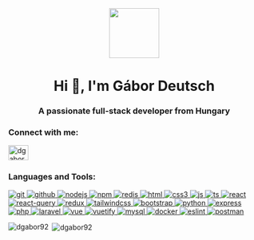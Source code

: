 <div id="header" align="center">
  <img src="https://media.giphy.com/media/M9gbBd9nbDrOTu1Mqx/giphy.gif" width="100"/>
</div>
<h1 align="center">Hi 👋, I'm Gábor Deutsch</h1>
<h3 align="center">A passionate full-stack developer from Hungary</h3>

<h3 align="left">Connect with me:</h3>
<p align="left">
<a href="https://www.linkedin.com/in/g%C3%A1bor-deutsch-aa3952152/"><img align="center" src="https://cdn.jsdelivr.net/npm/simple-icons@3.0.1/icons/linkedin.svg" alt="dgabor92" height="30" width="40" /></a>
</p>

<h3 align="left">Languages and Tools:</h3>
<p align="left"> 
<a href="https://git-scm.com/" target="_blank"> <img src="https://img.shields.io/badge/GIT-white?style=for-the-badge&logo=git" alt="git"/> </a>
<a href="https://github.com/" target="_blank"> <img src="https://img.shields.io/badge/GITHUB-black?style=for-the-badge&logo=github" alt="github"/> </a>
<a href="https://nodejs.org/en" target="_blank"> <img src="https://img.shields.io/badge/NODEJS-transparent?style=for-the-badge&logo=nodedotjs" alt="nodejs"/> </a>
<a href="https://www.npmjs.com/" target="_blank"> <img src="https://img.shields.io/badge/NPM-blue?style=for-the-badge&logo=npm" alt="npm"/> </a>
<a href="https://redis.io/" target="_blank"> <img src="https://img.shields.io/badge/REDIS-white?style=for-the-badge&logo=redis" alt="redis"/> </a>
<a href="https://www.html.am/" target="_blank"> <img src="https://img.shields.io/badge/HTML5-white?style=for-the-badge&logo=html5" alt="html"/> </a>
<a href="https://www.tutorialspoint.com/css/css3_tutorial.htm" target="_blank"> <img src="https://img.shields.io/badge/CSS3-blue?style=for-the-badge&logo=css3" alt="css3"/> </a>
<a href="https://www.javascript.com/" target="_blank"> <img src="https://img.shields.io/badge/JACASCRIPT-black?style=for-the-badge&logo=javascript" alt="js"/> </a>
<a href="https://www.typescriptlang.org/" target="_blank"> <img src="https://img.shields.io/badge/TYPESCRIPT-lightblue?style=for-the-badge&logo=typescript" alt="ts"/> </a>
<a href="https://react.dev/" target="_blank"> <img src="https://img.shields.io/badge/REACT-blue?style=for-the-badge&logo=react" alt="react"/> </a>
<a href="https://tanstack.com/" target="_blank"> <img src="https://img.shields.io/badge/REACT QUERY-blue?style=for-the-badge&logo=reactquery" alt="react-query"/> </a>
<a href="https://redux-toolkit.js.org/" target="_blank"> <img src="https://img.shields.io/badge/REDUX-blue?style=for-the-badge&logo=redux" alt="redux"/> </a>
<a href="https://tailwindcss.com/" target="_blank"> <img src="https://img.shields.io/badge/TAILWIND-white?style=for-the-badge&logo=tailwindcss" alt="tailwindcss"/> </a>
<a href="https://getbootstrap.com/" target="_blank"> <img src="https://img.shields.io/badge/BOOTSTRAP-lightblue?style=for-the-badge&logo=bootstrap" alt="bootstrap"/> </a>
<a href="https://www.python.org/" target="_blank"> <img src="https://img.shields.io/badge/PYTHON-yellow?style=for-the-badge&logo=python" alt="python"/> </a>
<a href="https://expressjs.com/" target="_blank"> <img src="https://img.shields.io/badge/EXPRESS-black?style=for-the-badge&logo=express" alt="express"/> </a>
<a href="https://www.php.net/" target="_blank"> <img src="https://img.shields.io/badge/PHP-transparent?style=for-the-badge&logo=php" alt="php"/> </a> 
<a href="https://laravel.com/" target="_blank"> <img src="https://img.shields.io/badge/LARAVEL-transparent?style=for-the-badge&logo=laravel" alt="laravel"/> </a>
<a href="https://vuejs.org/" target="_blank"> <img src="https://img.shields.io/badge/VUEJS-blue?style=for-the-badge&logo=vuedotjs" alt="vue"/> </a>
<a href="https://vuetifyjs.com/en/" target="_blank"> <img src="https://img.shields.io/badge/VUETIFY-blue?style=for-the-badge&logo=vuetify" alt="vuetify"/> </a>
<a href="https://www.mysql.com/" target="_blank"> <img src="https://img.shields.io/badge/MYSQL-darkblue?style=for-the-badge&logo=mysql" alt="mysql"/> </a>
<a href="https://www.docker.com/" target="_blank"> <img src="https://img.shields.io/badge/DOCKER-lightblue?style=for-the-badge&logo=docker" alt="docker"/> </a>
<a href="https://eslint.org/" target="_blank"> <img src="https://img.shields.io/badge/ESLINT-purple?style=for-the-badge&logo=eslint" alt="eslint"/> </a>
<a href="https://www.postman.com/" target="_blank"> <img src="https://img.shields.io/badge/POSTMAN-yellow?style=for-the-badge&logo=postman" alt="postman"/> </a>
</p>

<p><img align="left" src="https://github-readme-stats.vercel.app/api/top-langs?username=dgabor92&show_icons=true&locale=en&layout=compact" alt="dgabor92" /></p>

<p>&nbsp;<img align="center" src="https://github-readme-stats.vercel.app/api?username=dgabor92&show_icons=true&locale=en" alt="dgabor92" /></p>
